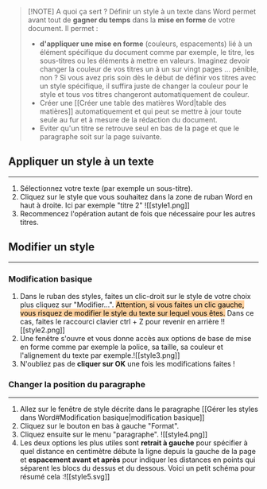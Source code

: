 > [!NOTE] A quoi ça sert ?
> Définir un style à un texte dans Word permet avant tout de **gagner du temps** dans la **mise en forme** de votre document. Il permet :
> - **d'appliquer une mise en forme** (couleurs, espacements) lié à un élément spécifique du document comme par exemple, le titre, les sous-titres ou les éléments à mettre en valeurs. Imaginez devoir changer la couleur de vos titres un à un sur vingt pages ... pénible, non ? Si vous avez pris soin dès le début de définir vos titres avec un style spécifique, il suffira juste de changer la couleur pour le style et tous vos titres changeront automatiquement de couleur.
> - Créer une [[Créer une table des matières Word|table des matières]] automatiquement et qui peut se mettre à jour toute seule au fur et à mesure de la rédaction du document.
> - Eviter qu'un titre se retrouve seul en bas de la page et que le paragraphe soit sur la page suivante.
## Appliquer un style à un texte
---
1. Sélectionnez votre texte (par exemple un sous-titre).
2. Cliquez sur le style que vous souhaitez dans la zone de ruban Word en haut à droite. Ici par exemple "titre 2" ![[style1.png]]
3. Recommencez l'opération autant de fois que nécessaire pour les autres titres.

## Modifier un style
---
### Modification basique

1. Dans le ruban des styles, faites un clic-droit sur le style de votre choix plus cliquez sur "Modifier...". <mark style="background: #FFB86CA6;">Attention, si vous faites un clic gauche, vous risquez de modifier le style du texte sur lequel vous êtes.</mark> Dans ce cas, faites le raccourci clavier ctrl + Z pour revenir en arrière !![[style2.png]]
2. Une fenêtre s'ouvre et vous donne accès aux options de base de mise en forme comme par exemple la police, sa taille, sa couleur et l'alignement du texte par exemple.![[style3.png]]
3. N'oubliez pas de **cliquer sur OK** une fois les modifications faites !
### Changer la position du paragraphe
---
1. Allez sur le fenêtre de style décrite dans le paragraphe [[Gérer les styles dans Word#Modification basique|modification basique]]
2. Cliquez sur le bouton en bas à gauche "Format".
3. Cliquez ensuite sur le menu "paragraphe".
   ![[style4.png]]
4. Les deux options les plus utiles sont **retrait à gauche** pour spécifier à quel distance en centimètre débute la ligne depuis la gauche de la page et **espacement avant et après** pour indiquer les distances en points qui séparent les blocs du dessus et du dessous. Voici un petit schéma pour résumé cela :![[style5.svg]]

